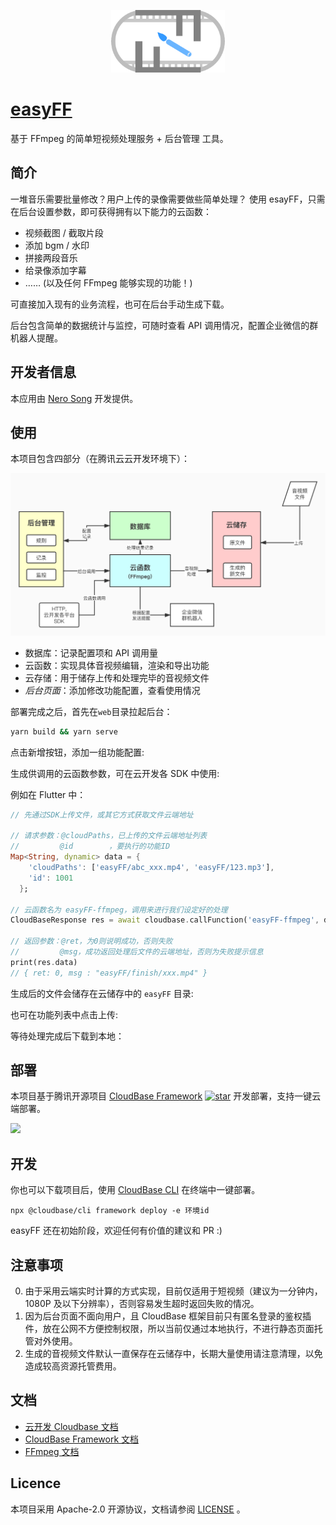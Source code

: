 <p align="center">
  <img height="100px" src="./pics/logo.png" center />
</p>

# [easyFF](https://github.com/NeroSong/easyFF-CloudBase)

基于 FFmpeg 的简单短视频处理服务 + 后台管理 工具。

## 简介

一堆音乐需要批量修改？用户上传的录像需要做些简单处理？
使用 esayFF，只需在后台设置参数，即可获得拥有以下能力的云函数：

- 视频截图 / 截取片段
- 添加 bgm / 水印
- 拼接两段音乐
- 给录像添加字幕
- …… (以及任何 FFmpeg 能够实现的功能！)

可直接加入现有的业务流程，也可在后台手动生成下载。

后台包含简单的数据统计与监控，可随时查看 API 调用情况，配置企业微信的群机器人提醒。

## 开发者信息

本应用由 [Nero Song](https://github.com/NeroSong/) 开发提供。

## 使用

本项目包含四部分（在腾讯云云开发环境下）：

<img src="./pics/flow.jpg" />

- 数据库：记录配置项和 API 调用量
- 云函数：实现具体音视频编辑，渲染和导出功能
- 云存储：用于储存上传和处理完毕的音视频文件
- _后台页面_：添加修改功能配置，查看使用情况

部署完成之后，首先在`web`目录拉起后台：

```bash
yarn build && yarn serve
```

点击新增按钮，添加一组功能配置:

生成供调用的云函数参数，可在云开发各 SDK 中使用:

例如在 Flutter 中：

```dart
// 先通过SDK上传文件，或其它方式获取文件云端地址

// 请求参数：@cloudPaths，已上传的文件云端地址列表
//         @id        ，要执行的功能ID
Map<String, dynamic> data = {
    'cloudPaths': ['easyFF/abc_xxx.mp4', 'easyFF/123.mp3'],
    'id': 1001
  };

// 云函数名为 easyFF-ffmpeg，调用来进行我们设定好的处理
CloudBaseResponse res = await cloudbase.callFunction('easyFF-ffmpeg', data);

// 返回参数：@ret，为0则说明成功，否则失败
//         @msg，成功返回处理后文件的云端地址，否则为失败提示信息
print(res.data)
// { ret: 0, msg : "easyFF/finish/xxx.mp4" }
```

生成后的文件会储存在云储存中的 `easyFF` 目录:

也可在功能列表中点击上传:

等待处理完成后下载到本地：

## 部署

本项目基于腾讯开源项目 [CloudBase Framework](https://github.com/Tencent/cloudbase-framework) [![star](https://img.shields.io/github/stars/Tencent/cloudbase-framework?style=social)](https://github.com/Tencent/cloudbase-framework) 开发部署，支持一键云端部署。


[![](https://main.qcloudimg.com/raw/67f5a389f1ac6f3b4d04c7256438e44f.svg)](https://console.cloud.tencent.com/tcb/env/index?action=CreateAndDeployCloudBaseProject&appUrl=https%3A%2F%2Fgithub.com%2FNeroSong%2FeasyFF-CloudBase&branch=master)


## 开发

你也可以下载项目后，使用 [CloudBase CLI](https://docs.cloudbase.net/cli-v1/intro.html) 在终端中一键部署。

```
npx @cloudbase/cli framework deploy -e 环境id
```

easyFF 还在初始阶段，欢迎任何有价值的建议和 PR :)

## 注意事项

0. 由于采用云端实时计算的方式实现，目前仅适用于短视频（建议为一分钟内，1080P 及以下分辨率），否则容易发生超时返回失败的情况。
1. 因为后台页面不面向用户，且 CloudBase 框架目前只有匿名登录的鉴权插件，放在公网不方便控制权限，所以当前仅通过本地执行，不进行静态页面托管对外使用。
2. 生成的音视频文件默认一直保存在云储存中，长期大量使用请注意清理，以免造成较高资源托管费用。

## 文档

- [云开发 Cloudbase 文档](https://docs.cloudbase.net/)
- [CloudBase Framework 文档](https://docs.cloudbase.net/framework/)
- [FFmpeg 文档](https://ffmpeg.org/ffmpeg.html)

## Licence

本项目采用 Apache-2.0 开源协议，文档请参阅 [LICENSE](./LICENSE) 。
